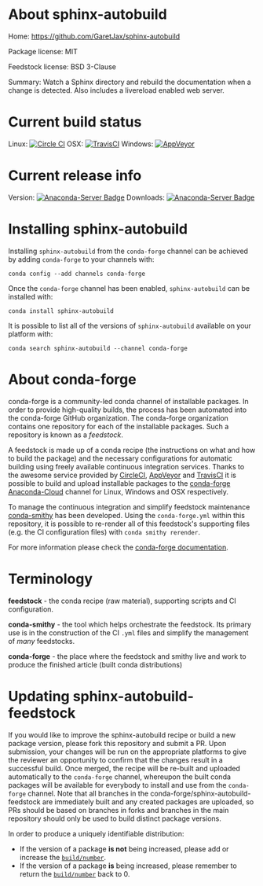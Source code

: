 About sphinx-autobuild
======================

Home: https://github.com/GaretJax/sphinx-autobuild

Package license: MIT

Feedstock license: BSD 3-Clause

Summary: Watch a Sphinx directory and rebuild the documentation when a change is detected. Also includes a livereload enabled web server.



Current build status
====================

Linux: [![Circle CI](https://circleci.com/gh/conda-forge/sphinx-autobuild-feedstock.svg?style=shield)](https://circleci.com/gh/conda-forge/sphinx-autobuild-feedstock)
OSX: [![TravisCI](https://travis-ci.org/conda-forge/sphinx-autobuild-feedstock.svg?branch=master)](https://travis-ci.org/conda-forge/sphinx-autobuild-feedstock)
Windows: [![AppVeyor](https://ci.appveyor.com/api/projects/status/github/conda-forge/sphinx-autobuild-feedstock?svg=True)](https://ci.appveyor.com/project/conda-forge/sphinx-autobuild-feedstock/branch/master)

Current release info
====================
Version: [![Anaconda-Server Badge](https://anaconda.org/conda-forge/sphinx-autobuild/badges/version.svg)](https://anaconda.org/conda-forge/sphinx-autobuild)
Downloads: [![Anaconda-Server Badge](https://anaconda.org/conda-forge/sphinx-autobuild/badges/downloads.svg)](https://anaconda.org/conda-forge/sphinx-autobuild)

Installing sphinx-autobuild
===========================

Installing `sphinx-autobuild` from the `conda-forge` channel can be achieved by adding `conda-forge` to your channels with:

```
conda config --add channels conda-forge
```

Once the `conda-forge` channel has been enabled, `sphinx-autobuild` can be installed with:

```
conda install sphinx-autobuild
```

It is possible to list all of the versions of `sphinx-autobuild` available on your platform with:

```
conda search sphinx-autobuild --channel conda-forge
```


About conda-forge
=================

conda-forge is a community-led conda channel of installable packages.
In order to provide high-quality builds, the process has been automated into the
conda-forge GitHub organization. The conda-forge organization contains one repository
for each of the installable packages. Such a repository is known as a *feedstock*.

A feedstock is made up of a conda recipe (the instructions on what and how to build
the package) and the necessary configurations for automatic building using freely
available continuous integration services. Thanks to the awesome service provided by
[CircleCI](https://circleci.com/), [AppVeyor](http://www.appveyor.com/)
and [TravisCI](https://travis-ci.org/) it is possible to build and upload installable
packages to the [conda-forge](https://anaconda.org/conda-forge)
[Anaconda-Cloud](http://docs.anaconda.org/) channel for Linux, Windows and OSX respectively.

To manage the continuous integration and simplify feedstock maintenance
[conda-smithy](http://github.com/conda-forge/conda-smithy) has been developed.
Using the ``conda-forge.yml`` within this repository, it is possible to re-render all of
this feedstock's supporting files (e.g. the CI configuration files) with ``conda smithy rerender``.

For more information please check the [conda-forge documentation](https://conda-forge.org/docs/).

Terminology
===========

**feedstock** - the conda recipe (raw material), supporting scripts and CI configuration.

**conda-smithy** - the tool which helps orchestrate the feedstock.
                   Its primary use is in the construction of the CI ``.yml`` files
                   and simplify the management of *many* feedstocks.

**conda-forge** - the place where the feedstock and smithy live and work to
                  produce the finished article (built conda distributions)


Updating sphinx-autobuild-feedstock
===================================

If you would like to improve the sphinx-autobuild recipe or build a new
package version, please fork this repository and submit a PR. Upon submission,
your changes will be run on the appropriate platforms to give the reviewer an
opportunity to confirm that the changes result in a successful build. Once
merged, the recipe will be re-built and uploaded automatically to the
`conda-forge` channel, whereupon the built conda packages will be available for
everybody to install and use from the `conda-forge` channel.
Note that all branches in the conda-forge/sphinx-autobuild-feedstock are
immediately built and any created packages are uploaded, so PRs should be based
on branches in forks and branches in the main repository should only be used to
build distinct package versions.

In order to produce a uniquely identifiable distribution:
 * If the version of a package **is not** being increased, please add or increase
   the [``build/number``](http://conda.pydata.org/docs/building/meta-yaml.html#build-number-and-string).
 * If the version of a package **is** being increased, please remember to return
   the [``build/number``](http://conda.pydata.org/docs/building/meta-yaml.html#build-number-and-string)
   back to 0.